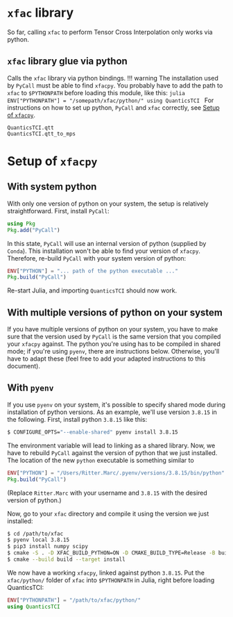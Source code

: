 # `xfac` library

So far, calling `xfac` to perform Tensor Cross Interpolation only works via python.

## `xfac` library glue via python

Calls the `xfac` library via python bindings.
!!! warning
    The installation used by `PyCall`
    must be able to find `xfacpy`. You probably have to add the path to `xfac` to
    `$PYTHONPATH` before loading this module, like this:
    ```julia
    ENV["PYTHONPATH"] = "/somepath/xfac/python/"
    using QuanticsTCI
    ```
    For instructions on how to set up python, `PyCall` and `xfac` correctly, see
    [Setup of `xfacpy`](@ref).

```@docs
QuanticsTCI.qtt
QuanticsTCI.qtt_to_mps
```

# Setup of `xfacpy`

## With system python

With only one version of python on your system, the setup is relatively straightforward. First, install `PyCall`:
```julia
using Pkg
Pkg.add("PyCall")
```
In this state, `PyCall` will use an internal version of python (supplied by `Conda`). This installation won't be able to find your version of `xfacpy`. Therefore, re-build `PyCall` with your system version of python:
```julia
ENV["PYTHON"] = "... path of the python executable ..."
Pkg.build("PyCall")
```
Re-start Julia, and importing `QuanticsTCI` should now work.

## With multiple versions of python on your system
If you have multiple versions of python on your system, you have to make sure that the version used by `PyCall` is the same version that you compiled your `xfacpy` against. The python you're using has to be compiled in shared mode; if you're using `pyenv`, there are instructions below. Otherwise, you'll have to adapt these (feel free to add your adapted instructions to this document).

## With `pyenv`

If you use `pyenv` on your system, it's possible to specify shared mode during installation of python versions. As an example, we'll use version `3.8.15` in the following. First, install python `3.8.15` like this:
```bash
$ CONFIGURE_OPTS="--enable-shared" pyenv install 3.8.15
```
The environment variable will lead to linking as a shared library. Now, we have to rebuild `PyCall` against the version of python that we just installed. The location of the new `python` executable is something similar to
```julia
ENV["PYTHON"] = "/Users/Ritter.Marc/.pyenv/versions/3.8.15/bin/python"
Pkg.build("PyCall")
```
(Replace `Ritter.Marc` with your username and `3.8.15` with the desired version of python.)

Now, go to your `xfac` directory and compile it using the version we just installed:
```bash
$ cd /path/to/xfac
$ pyenv local 3.8.15
$ pip3 install numpy scipy
$ cmake -S . -D XFAC_BUILD_PYTHON=ON -D CMAKE_BUILD_TYPE=Release -B build
$ cmake --build build --target install
```
We now have a working `xfacpy`, linked against python `3.8.15`. Put the `xfac/python/` folder of `xfac` into `$PYTHONPATH` in Julia, right before loading QuanticsTCI:
```julia
ENV["PYTHONPATH"] = "/path/to/xfac/python/"
using QuanticsTCI
```
